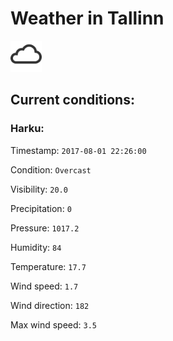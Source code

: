# Weather in Tallinn 

<img src= 'images/cloud.png' width= '50' /> 

## Current conditions: 

### Harku: 

Timestamp: ``` 2017-08-01 22:26:00 ``` 

Condition: ``` Overcast ``` 

Visibility: ``` 20.0 ``` 

Precipitation: ``` 0 ``` 

Pressure: ``` 1017.2 ``` 

Humidity: ``` 84 ``` 

Temperature: ``` 17.7 ``` 

Wind speed: ``` 1.7 ``` 

Wind direction: ``` 182 ``` 

Max wind speed: ``` 3.5 ``` 

